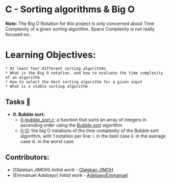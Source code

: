 # C - Sorting algorithms & Big O
**Note:** The Big O Notation for this project is only concerned about Time Complexity of a given sorting algorithm.
Space Complexity is not really focused on.

# Learning Objectives:
	* At least four different sorting algorithms
	* What is the Big O notation, and how to evaluate the time complexity of an algorithm
	* How to select the best sorting algorithm for a given input
	* What is a stable sorting algorithm


## Tasks :page_with_curl:
* **0. Bubble sort:**
	* [0-bubble_sort.c](./0-bubble_sort.c): a function that sorts an array of integers in ascending order using the [Bubble sort](https://en.wikipedia.org/wiki/Bubble_sort) algorithm
	* [0-O](./0-O): the big O notations of the time complexity of the Bubble sort algorithm, with 1 notation per line:
		i. in the best case
		ii. in the average case
		iii. in the worst case































## Contributors:
* [Olalekan JIMOH] *Initial work* - [Olalekan JIMOH](https://github.com/jasmin1002)
* [Emmanuel Adebayo] *Initial work* - [AdebayoEmmanuel](https://github.com/AdebayoEmmanuel)
